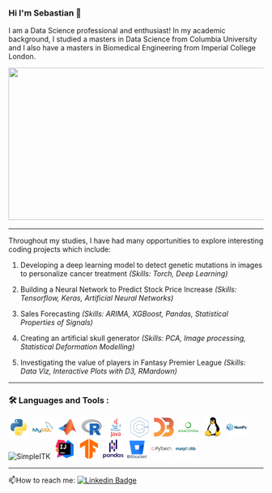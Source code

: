 ### Hi I'm Sebastian :wave:

I am a Data Science professional and enthusiast! In my academic background, I studied a masters in Data Science from Columbia University and I also have a masters in Biomedical Engineering from Imperial College London.

<div align="center">
  <img src="https://media.giphy.com/media/dWesBcTLavkZuG35MI/giphy.gif" width="600" height="300"/>
</div>


---

Throughout my studies, I have had many opportunities to explore interesting coding projects which include:

1. Developing a deep learning model to detect genetic mutations in images to personalize cancer treatment *(Skills: Torch, Deep Learning)*

2. Building a Neural Network to Predict Stock Price Increase *(Skills: Tensorflow, Keras, Artificial Neural Networks)*

3. Sales Forecasting *(Skills: ARIMA, XGBoost, Pandas, Statistical Properties of Signals)*

4. Creating an artificial skull generator *(Skills: PCA, Image processing, Statistical Deformation Modelling)*

5. Investigating the value of players in Fantasy Premier League *(Skills: Data Viz, Interactive Plots with D3, RMardown)*

---

### :hammer_and_wrench: Languages and Tools :
<div>
  <img src="https://github.com/devicons/devicon/blob/master/icons/python/python-original.svg" title="Python" alt="Python" width="40" height="40"/>&nbsp;
  <img src=https://github.com/devicons/devicon/blob/master/icons/mysql/mysql-original-wordmark.svg title="SQL" alt="SQL" width="40" height="40"/>&nbsp;
  <img src="https://github.com/devicons/devicon/blob/master/icons/matlab/matlab-original.svg" title="MATLAB" alt="MATLAB" width="40" height="40"/>&nbsp;
  <img src="https://github.com/devicons/devicon/blob/master/icons/r/r-original.svg" title="R" alt="R" width="40" height="40"/>&nbsp;
  <img src="https://github.com/devicons/devicon/blob/master/icons/java/java-original-wordmark.svg" title="Java" alt="Java" width="40" height="40"/>&nbsp;
  <img src="https://github.com/devicons/devicon/blob/master/icons/cplusplus/cplusplus-line.svg" title="Cplusplus" alt="Cplusplus" width="40" height="40"/>&nbsp;
  <img src="https://github.com/devicons/devicon/blob/master/icons/d3js/d3js-original.svg" title="D3" alt="D3" width="40" height="40"/>&nbsp;
  <img src="https://github.com/devicons/devicon/blob/master/icons/anaconda/anaconda-original-wordmark.svg" title="Anaconda" alt="Anaconda" width="40" height="40"/>&nbsp;
  <img src="https://github.com/devicons/devicon/blob/master/icons/linux/linux-original.svg" title="Linux" alt="Linux" width="40" height="40"/>&nbsp;
  <img src="https://github.com/devicons/devicon/blob/master/icons/numpy/numpy-original-wordmark.svg" title="Numpy" alt="Numpy" width="40" height="40"/>&nbsp;
  <img src="https://github.com/ss16318/sitk/blob/main/SITK.png" title="SimpleITK" alt="SimpleITK" width="40" height="40"/>&nbsp;
  <img src=https://github.com/devicons/devicon/blob/master/icons/intellij/intellij-original.svg title="IntelliJ" alt="IntelliJ" width="40" height="40"/>&nbsp;
  <img src="https://github.com/devicons/devicon/blob/master/icons/tensorflow/tensorflow-original.svg" title="TensorFlow" alt="TensorFlow" width="40" height="40"/>&nbsp;
  <img src=https://github.com/devicons/devicon/blob/master/icons/pandas/pandas-original-wordmark.svg title="Pandas" alt="Pandas" width="40" height="40"/>&nbsp;
  <img src=https://github.com/devicons/devicon/blob/master/icons/bitbucket/bitbucket-original-wordmark.svg title="Bitbucket" alt="Bitbucket" width="40" height="40"/>&nbsp;
  <img src=https://github.com/devicons/devicon/blob/master/icons/pytorch/pytorch-original-wordmark.svg title="Torch" alt="Torch" width="40" height="40"/>&nbsp;
 <img src=https://github.com/devicons/devicon/blob/master/icons/matplotlib/matplotlib-original-wordmark.svg title="matplotlib" alt="matplotlib" width="40" height="40"/>&nbsp;
</div>

---

:mailbox:How to reach me: [![Linkedin Badge](https://img.shields.io/badge/-Steiner-blue?style=flat&logo=Linkedin&logoColor=white)](https://www.linkedin.com/in/sebastian-steiner-713b12174/)
